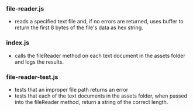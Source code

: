 ### file-reader.js
- reads a specified text file and, if no errors are returned, uses buffer to return the first 8 bytes of the file's data as hex string.

### index.js
- calls the fileReader method on each text document in the assets folder and logs the results.

### file-reader-test.js
- tests that an improper file path returns an error
- tests that each of the text documents in the assets folder, when passed into the fileReader method, return a string of the correct length.

